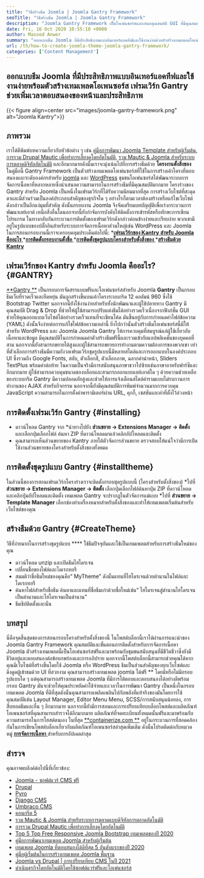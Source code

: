 ```yaml
---
title: "วิธีสร้างธีม Joomla | Joomla Gantry Framework" 
seoTitle: "วิธีสร้างธีม Joomla | Joomla Gantry Framework" 
description: "Joomla Gantry Framework เป็นโอเพ่นซอร์สและเสนอคุณสมบัติ GUI ที่มีคุณสมบัติการลากและดร็อปทำให้ผู้ใช้สามารถสร้างเทมเพลต Joomla CMS แบบไดนามิกและตอบสนองได้อย่างรวดเร็ว" 
date: Fri, 16 Oct 2020 10:55:10 +0000
author: Masood Anwer
summary: "ออกแบบธีม Joomla ที่มีประสิทธิภาพแบบอินเทอร์แอคทีฟและใช้งานง่ายด้วยตัวสร้างเทมเพลตโอเพ่นซอร์ส เฟรมเวิร์ก Gantry ช่วยเพิ่มเวลาตอบสนองของหน้าและประสิทธิภาพ" 
url: /th/how-to-create-joomla-theme-joomla-gantry-framework/
categories: ['Content Management']
---
```


## ออกแบบธีม Joomla ที่มีประสิทธิภาพแบบอินเทอร์แอคทีฟและใช้งานง่ายพร้อมตัวสร้างเทมเพลตโอเพนซอร์ส เฟรมเวิร์ก Gantry ช่วยเพิ่มเวลาตอบสนองของหน้าและประสิทธิภาพ

{{< figure align=center src="images/joomla-gantry-framework.png" alt="Joomla Kantry">}}


## **ภาพรวม** 
เราได้ตีพิมพ์บทความเกี่ยวกับหัวข้อต่าง ๆ เช่น [คู่มือการพัฒนา Joomla Template สำหรับผู้เริ่มต้น][1], [การรวม Drupal Mautic เพื่อทำการเลี้ยงดูโดยอัตโนมัติ][2], [รวม Mautic & Joomla สำหรับระบบการตลาดดิจิทัลอัตโนมัติ][3] และอีกมากมายดังนั้นเราจะมุ่งเน้นไปที่การสร้างธีมด้วย **โครงงานตั้งสิ่งของ**  ในคู่มือนี้ Gantry Framework เป็นตัวสร้างเทมเพลตโอเพ่นซอร์สที่ใช้ในการสร้างเค้าโครงที่ตอบสนองและระดับองค์กรสำหรับ [joomla][4] และ [WordPress][5] ชุมชนโอเพ่นซอร์สได้พัฒนาระบบการจัดการเนื้อหาที่หลากหลายซึ่งนำเสนอความสามารถในการสร้างธีมที่มีคุณสมบัติมากมาย โครงร่างของ Gantry สำหรับ Joomla เป็นหนึ่งในเฟรมเวิร์กที่ได้รับความนิยมมากที่สุด การสร้างเว็บไซต์ที่สะดุดตาและมีส่วนร่วมเป็นองค์ประกอบสำคัญของธุรกิจใด ๆ อย่างไรก็ตามเวลาต้องสร้างหรือแก้ไขเว็บไซต์ดังกล่าวเป็นอีกแง่มุมที่สำคัญ
ดังนั้นกรอบงาน Joomla จึงจัดเตรียมบทบัญญัติเพื่อเร่งกระบวนการพัฒนาเลย์เอาต์ เหนือสิ่งอื่นใดนอกจากนี้ยังกำจัดการบังคับให้ติดตั้งการเข้ารหัสหรือทักษะการเขียนโปรแกรม ในทางกลับกันกระบวนการติดตั้งของเฟรมเวิร์กดังกล่าวค่อนข้างง่ายและเรียบง่าย พวกเขามีอยู่ในรูปแบบของปลั๊กอินสำหรับระบบการจัดการเนื้อหาส่วนใหญ่เช่น WordPress และ Joomla ในการสอนกรอบงานนี้เราจะครอบคลุมประเด็นต่อไปนี้:
  *[**เฟรมเวิร์กของ Kantry สำหรับ Joomla คืออะไร** ][6]
  *[**การติดตั้งกรอบงานตั้งชื่อ** ][7]
  *[**การติดตั้งชุดรูปแบบโครงสำหรับตั้งสิ่งของ** ][8]
  *[**สร้างธีมด้วย Kantry** ][9]

## เฟรมเวิร์กของ Kantry สำหรับ Joomla คืออะไร?   {#GANTRY}
[**Gantry **][10] เป็นกรอบการจัดสรรแบบฟรีและโอเพ่นซอร์สสำหรับ Joomla  **Gantry**   เป็นกรอบธีมเว็บที่รวดเร็วและยืดหยุ่น มันถูกสร้างขึ้นบนเค้าโครงระบบกริด 12 คอลัมน์ 960 ซึ่งใช้ Bootstrap Twitter นอกจากนี้ยังใช้งานง่ายสำหรับทั้งนักพัฒนาและผู้ใช้ปลายทาง Gantry มีคุณสมบัติ Drag & Drop ที่ช่วยให้ผู้ใช้สามารถปรับแต่งธีมได้อย่างรวดเร็วเนื่องจากฟังก์ชั่น GUI ช่วยให้คุณออกแบบเว็บไซต์ได้อย่างรวดเร็วแทนที่จะเขียนโค้ด มันขึ้นอยู่กับการกำหนดค่าไฟล์ข้อความ (YAML) ดังนั้นจึงง่ายต่อการแก้ไขไฟล์ข้อความเหล่านี้ ยิ่งไปกว่านั้นตัวสร้างธีมโอเพ่นซอร์สนี้มีให้สำหรับ WordPress และ Joomla Joomla Gantry ให้การควบคุมที่สมบูรณ์แก่ผู้ใช้เกี่ยวกับเนื้อหาและข้อมูล มีคุณสมบัติในการกำหนดค่าตัวสร้างธีมฟรีนี้และรวมเข้ากับแอปพลิเคชันของบุคคลที่สาม นอกจากนี้ยังสามารถขยายได้สูงและผู้ใช้สามารถขยายการทำงานตามความต้องการของพวกเขา
เท่าที่ตัวเลือกการสร้างธีมมีความกังวลเฟรมเวิร์กชุดรูปแบบนี้มีหลายสไตล์และการออกแบบในองค์ประกอบ UI ซึ่งรวมถึง Google Fonts, สลับ, ตัวเลือกสี, ตัวเลือกภาพ, ฉลากคำนำหน้า, Sliders TextPlus พร้อมคำต่อท้าย ในความเป็นจริงมีการสนับสนุนภาษาขวาไปซ้ายเช่นภาษาอาหรับฟาร์ซีและอีกมากมาย ผู้ใช้สามารถควบคุมขนาดของบล็อกและสามารถออกแบบเลย์เอาต์ใด ๆ ด้วยความช่วยเหลือของระบบกริด Gantry มีความปลอดภัยสูงและช่วยให้การแจ้งเตือนสไตล์คำรามแบบไม่รบกวนการทำงานของ AJAX สำหรับกิจกรรม นอกจากนี้ยังมีคุณสมบัติการพิมพ์จำนวนมากการควบคุม JavaScript ความสามารถในการตั้งค่าพารามิเตอร์ผ่าน URL, คุกกี้, เซสชันและค่าที่ตั้งไว้ล่วงหน้า

## การติดตั้งเฟรมเวิร์ก Gantry   {#installing}
  * ดาวน์โหลด Gantry จาก
  *นำทางไปยัง **ส่วนขยาย -> Extensions Manager -> ติดตั้ง**  และเลือกปุ่มเลือกไฟล์ ค้นหา ZIP ที่ดาวน์โหลดมาแล้วคลิกอัปโหลดและติดตั้ง
  * คุณสามารถเห็นส่วนขยายของ Kantry ภายใต้ตัวจัดการส่วนขยาย ตรวจสอบให้แน่ใจว่ามีการเปิดใช้งานส่วนขยายของโครงสำหรับตั้งสิ่งของทั้งหมด

## การติดตั้งชุดรูปแบบ Gantry   {#installtheme}
ในส่วนนี้ของการสอนเฟรมเวิร์กโครงร่างเราจะติดตั้งกรอบชุดรูปแบบนี้ (โครงสำหรับตั้งสิ่งของ)
  *ไปที่ **ส่วนขยาย -> Extensions Manager -> ติดตั้ง**  เลือกปุ่มเลือกไฟล์ค้นหาปุ่ม ZIP ที่ดาวน์โหลดและคลิกปุ่มอัปโหลดและติดตั้ง เทมเพลต Gantry จะปรากฏในตัวจัดการแม่แบบ
  *ไปที่ **ส่วนขยาย -> Template Manager**  เลือกช่องทำเครื่องหมายสำหรับตั้งสิ่งของและทำให้เทมเพลตเริ่มต้นสำหรับเว็บไซต์ของคุณ

## สร้างธีมด้วย Gantry   {#CreateTheme}
วิธีที่ง่ายมากในการสร้างชุดรูปแบบ  ****  ใช้ธีมปัจจุบันและใช้เป็นเทมเพลตสำหรับการสร้างธีมใหม่ของคุณ
  * ดาวน์โหลด unzip และเปิดธีมไฮโดรเจน
  * เปลี่ยนชื่อของไฟล์และไดเรกทอรี
  * สมมติว่าชื่อธีมใหม่ของคุณคือ“ MyTheme” ดังนั้นแทนที่ไฮโดรเจนด้วยตำนานในไฟล์และไดเรกทอรี
  * ค้นหาไฟล์สำหรับชื่อธีม ค้นหาและแทนที่ชื่อธีมเก่าด้วยชื่อใหม่เช่น“ ไฮโดรเจนสู่ตำนานไฮโดรเจนเป็นตำนานและไฮโดรเจนเป็นตำนาน”
  * ธีมซิปติดตั้งและนั่น

## บทสรุป
นี่คือจุดสิ้นสุดของการสอนกรอบโครงสำหรับตั้งสิ่งของนี้ ในโพสต์บล็อกนี้เราได้ผ่านการแนะนำของ Joomla Gantry Framework คุณสมบัติและขั้นตอนการติดตั้งสำหรับการจัดการเนื้อหา Joomla ตัวสร้างเทมเพลตนี้เป็นโอเพ่นซอร์สฟรีและมาพร้อมกับชุมชนสนับสนุนที่มีชีวิตชีวาซึ่งยังมีชีวิตอยู่และตอบสนองต่อข้อบกพร่องและการอภิปราย นอกจากนี้โพสต์บล็อกนี้สามารถช่วยคุณได้หากคุณมีเว็บไซต์ที่สร้างขึ้นโดยใช้ Joomla หรือ WordPress ธีมเป็นส่วนสำคัญของทุกเว็บไซต์และดึงดูดผู้เข้าชมด้วย UI ที่สวยงาม คุณสามารถสร้างเทมเพลต joomla ได้ฟรี ** โดยมีหรือไม่มีกรอบรูปแบบใด ๆ แต่คุณสามารถสร้างเทมเพลต Joomla ที่มีการโต้ตอบและตอบสนองได้อย่างดีพร้อมกรอบ Gantry มันจะช่วยให้คุณประหยัดค่าใช้จ่ายและเวลาในการพัฒนา
Gantry เป็นหนึ่งในกรอบเทมเพลต Joomla ที่ดีที่สุดดังนั้นคุณสามารถเพลิดเพลินไปกับพลังที่แท้จริงของมันโดยการใช้คุณสมบัติเช่น Layout Manager, Editor Menu Menu, SCSS/การสนับสนุนน้อยลง, การสืบทอดธีมและอื่น ๆ อีกมากมาย นอกจากนี้ยังมีการสอนและการเปรียบเทียบบล็อกโพสต์และผลิตภัณฑ์โอเพนซอร์สที่คุณสามารถสำรวจได้อีกมากมาย ผลิตภัณฑ์ที่จดทะเบียนทั้งหมดนั้นฟรีและมาพร้อมกับความสามารถในการโฮสต์ตนเอง ในที่สุด [**containerize.com **][11] อยู่ในกระบวนการที่สอดคล้องกันในการเขียนโพสต์บล็อกเกี่ยวกับผลิตภัณฑ์โอเพนซอร์สล่าสุดเพิ่มเติม ดังนั้นโปรดติดต่อกับหมวดหมู่ [ **การจัดการเนื้อหา**  ][12] สำหรับการอัปเดตล่าสุด

## สำรวจ
คุณอาจพบลิงค์ต่อไปนี้ที่เกี่ยวข้อง:
  * [Joomla - ซอฟต์แวร์ CMS ฟรี][13]
  * [Drupal][14]
  * [Pyro][15]
  * [Django CMS][16]
  * [Umbraco CMS][17]
  * [คอนกรีต 5][18]
  * [รวม Mautic & Joomla สำหรับระบบการตลาดแบบดิจิทัลการตลาดอัตโนมัติ][3]
  * [การรวม Drupal Mautic เพื่อทำการเลี้ยงดูโดยอัตโนมัติ][2]
  * [Top 5 Top Free Responsive Joomla Bootstrap เทมเพลตของปี 2020][19]
  * [คู่มือการพัฒนาเทมเพลต Joomla สำหรับผู้เริ่มต้น][1]
  * [เทมเพลต Joomla ที่ตอบสนองได้ดีที่สุด 5 อันดับแรกของปี 2020][19]
  * [คู่มือผู้เริ่มต้นในการสร้างเทมเพลต Joomla พื้นฐาน][20]
  * [Joomla vs Drupal | การเปรียบเทียบ CMS ในปี 2021][21]
  * [ดำเนินธุรกิจโดยอัตโนมัติโดยใช้ซอฟต์แวร์ฟรีและโอเพ่นซอร์ส][22]

  
[1]: https://blog.containerize.com/content-management/responsive-joomla-templates-tutorial/
[2]: https://blog.containerize.com/content-management/drupal-tutorial-automate-lead-growth-with-drupal-mautic/
[3]: https://blog.containerize.com/content-management/integrate-mautic-with-joomla-for-marketing-automation/
[4]: https://products.containerize.com/content-management/joomla/
[5]: https://products.containerize.com/blogging/wordpress/
[6]: #gantry
[7]: #Installing
[8]: #installtheme
[9]: #createtheme
[10]: http://gantry.org/
[11]: https://containerize.com
[12]: https://blog.containerize.com/category/content-management/
[13]: https://products.containerize.com/content-management/joomla
[14]: https://products.containerize.com/content-management/drupal
[15]: https://products.containerize.com/content-management/pyro
[16]: https://products.containerize.com/content-management/django
[17]: https://products.containerize.com/content-management/umbraco
[18]: https://products.containerize.com/content-management/concrete5
[19]: https://blog.containerize.com/content-management/top-5-best-free-responsive-joomla-templates-of-2020/
[20]: https://blog.containerize.com/content-management/beginners-guide-to-create-a-basic-joomla-template/
[21]: https://blog.containerize.com/content-management/joomla-vs-drupal-cms-comparison-in-2021/
[22]: https://blog.containerize.com/blogging/automate-business-operations-using-open-source-software/
